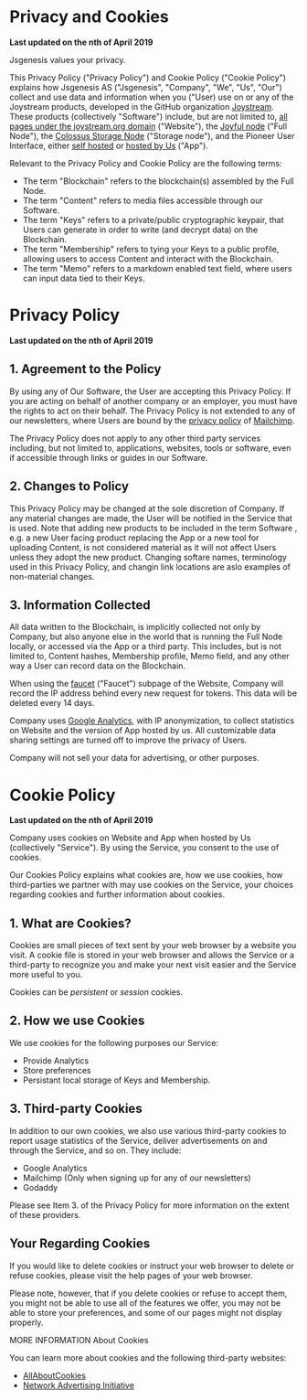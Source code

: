 # Privacy and Cookies
**Last updated on the nth of April 2019**

Jsgenesis values your privacy. 

This Privacy Policy ("Privacy Policy") and Cookie Policy ("Cookie Policy") explains how Jsgenesis AS ("Jsgenesis", "Company", "We", "Us", "Our") collect and use data and information when you ("User) use on or any of the Joystream products, developed in the GitHub organization [Joystream](https://github.com/JoyStream). These products (collectively "Software") include, but are not limited to, [all pages under the joystream.org domain](https://www.joystream.org/) ("Website"), the [Joyful node](https://github.com/Joystream/substrate-node-joystream) ("Full Node"), the [Colossus Storage Node](https://github.com/Joystream/storage-node-joystream) ("Storage node"), and the Pioneer User Interface, either [self hosted](https://github.com/Joystream/apps) or [hosted by Us](http://testnet.joystream.org/) ("App").

Relevant to the Privacy Policy and Cookie Policy are the following terms:
* The term "Blockchain" refers to the blockchain(s) assembled by the Full Node.
* The term "Content" refers to media files accessible through our Software.
* The term "Keys" refers to a private/public cryptographic keypair, that Users can generate in order to write (and decrypt data) on the Blockchain.
* The term "Membership" refers to tying your Keys to a public profile, allowing users to access Content and interact with the Blockchain.
* The term "Memo" refers to a markdown enabled text field, where users can input data tied to their Keys.


# Privacy Policy
**Last updated on the nth of April 2019**

## 1. Agreement to the Policy
By using any of Our Software, the User are accepting this Privacy Policy. If you are acting on behalf of another company or an employer, you must have the rights to act on their behalf. The Privacy Policy is not extended to any of our newsletters, where Users are bound by the [privacy policy](https://mailchimp.com/legal/privacy/) of [Mailchimp](https://mailchimp.com/).

The Privacy Policy does not apply to any other third party services including, but not limited to, applications, websites, tools or software, even if accessible through links or guides in our Software.

## 2. Changes to Policy
This Privacy Policy may be changed at the sole discretion of Company. If any material changes are made, the User will be notified in the Service that is used. Note that adding new products to be included in the term Software , e.g. a new User facing product replacing the App or a new tool for uploading Content, is not considered material as it will not affect Users unless they adopt the new product. Changing softare names, terminology used in this Privacy Policy, and changin link locations are aslo examples of non-material changes.

## 3. Information Collected
All data written to the Blockchain, is implicitly collected not only by Company, but also anyone else in the world that is running the Full Node locally, or accessed via the App or a third party.
This includes, but is not limited to, Content hashes, Membership profile, Memo field, and any other way a User can record data on the Blockchain.

When using the [faucet](https://testnet.joystream.org/faucet) ("Faucet") subpage of the Website, Company will record the IP address behind every new request for tokens. This data will be deleted every 14 days.

Company uses [Google Analytics](https://marketingplatform.google.com/about/analytics/), with IP anonymization, to collect statistics on Website and the version of App hosted by us. All customizable data sharing settings are turned off to improve the privacy of Users.

Company will not sell your data for advertising, or other purposes.


# Cookie Policy
**Last updated on the nth of April 2019**

Company uses cookies on Website and App when hosted by Us (collectively "Service"). By using the Service, you consent to the use of cookies.

Our Cookies Policy explains what cookies are, how we use cookies, how third-parties we partner with may use cookies on the Service, your choices regarding cookies and further information about cookies.

## 1. What are Cookies?

Cookies are small pieces of text sent by your web browser by a website you visit. A cookie file is stored in your web browser and allows the Service or a third-party to recognize you and make your next visit easier and the Service more useful to you.

Cookies can be *persistent* or *session* cookies.

## 2. How we use Cookies

We use cookies for the following purposes our Service:

* Provide Analytics
* Store preferences
* Persistant local storage of Keys and Membership.

## 3. Third-party Cookies

In addition to our own cookies, we also use various third-party cookies to report usage statistics of the Service, deliver advertisements on and through the Service, and so on. They include:

* Google Analytics
* Mailchimp (Only when signing up for any of our newsletters)
* Godaddy

Please see Item 3. of the Privacy Policy for more information on the extent of these providers.

## Your Regarding Cookies

If you would like to delete cookies or instruct your web browser to delete or refuse cookies, please visit the help pages of your web browser.

Please note, however, that if you delete cookies or refuse to accept them, you might not be able to use all of the features we offer, you may not be able to store your preferences, and some of our pages might not display properly.


MORE INFORMATION About Cookies

You can learn more about cookies and the following third-party websites:

* [AllAboutCookies](http://www.allaboutcookies.org/)
* [Network Advertising Initiative](http://www.networkadvertising.org/)
